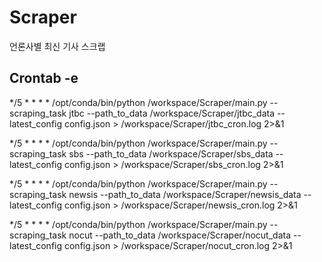 # Scraper
언론사별 최신 기사 스크랩

## Crontab -e
*/5 * * * * /opt/conda/bin/python /workspace/Scraper/main.py --scraping_task jtbc --path_to_data /workspace/Scraper/jtbc_data --latest_config config.json > /workspace/Scraper/jtbc_cron.log 2>&1

*/5 * * * * /opt/conda/bin/python /workspace/Scraper/main.py --scraping_task sbs --path_to_data /workspace/Scraper/sbs_data --latest_config config.json > /workspace/Scraper/sbs_cron.log 2>&1

*/5 * * * * /opt/conda/bin/python /workspace/Scraper/main.py --scraping_task newsis --path_to_data /workspace/Scraper/newsis_data --latest_config config.json > /workspace/Scraper/newsis_cron.log 2>&1

*/5 * * * * /opt/conda/bin/python /workspace/Scraper/main.py --scraping_task nocut --path_to_data /workspace/Scraper/nocut_data --latest_config config.json > /workspace/Scraper/nocut_cron.log 2>&1
